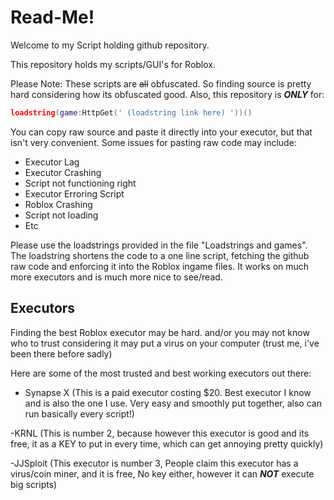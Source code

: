# Read-Me!

Welcome to my Script holding github repository.

This repository holds my scripts/GUI's for Roblox.

Please Note: These scripts are ~~all~~ obfuscated. So finding source is pretty hard considering how its obfuscated good. Also, this repository is ***ONLY*** for:
```lua
loadstring(game:HttpGet(' (loadstring link here) '))()
```

You can copy raw source and paste it directly into your executor, but that isn't very convenient. Some issues for pasting raw code may include:
- Executor Lag
- Executor Crashing
- Script not functioning right
- Executor Erroring Script
- Roblox Crashing
- Script not loading
- Etc

Please use the loadstrings provided in the file "Loadstrings and games". The loadstring shortens the code to a one line script, fetching the github raw code and enforcing it into the Roblox ingame files. It works on much more executors and is much more nice to see/read.

## Executors
Finding the best Roblox executor may be hard. and/or you may not know who to trust considering it may put a virus on your computer (trust me, i've been there before sadly)

Here are some of the most trusted and best working executors out there:

- Synapse X (This is a paid executor costing $20. Best executor I know and is also the one I use. Very easy and smoothly put together, also can run basically every script!)


-KRNL (This is number 2, because however this executor is good and its free, it as a KEY to put in every time, which can get annoying pretty quickly)


-JJSploit (This executor is number 3, People claim this executor has a virus/coin miner, and it is free, No key either, however it can ***NOT*** execute big scripts)


